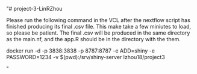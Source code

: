 "# project-3-LinRZhou 

Please run the following command in the VCL after the nextflow script has finished producing its final .csv file. This make take a few miniutes to load, so please be patient. The final .csv will be produced in the same directory as the main.nf, and the app.R should be in the directory with the them. 

docker run -d -p 3838:3838 -p 8787:8787 -e ADD=shiny -e PASSWORD=1234 -v $(pwd):/srv/shiny-server lzhou18/project3

" 
